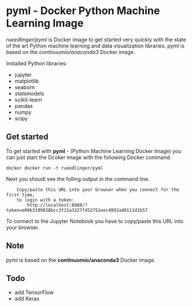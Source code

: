 # pyml - Docker Python Machine Learning Image
_rueedlinger/pyml_ is Docker image to get started very quickly with the state of the art 
Python machine learning and data visualization libraries. pyml is based on the _continuumio/anaconda3_ Docker 
image.

Installed Python libraries:

- jupyter 
- matplotlib 
- seaborn
- statsmodels
- scikit-learn 
- pandas 
- numpy 
- scipy 

## Get started

To get started with __pyml__ - (Python Machine Learning Docker Image) you can just start the Dcoker image with the following Docker command.  

    docker docker run -t rueedlinger/pyml

Next you shoudl see the folling output in the command line.

        Copy/paste this URL into your browser when you connect for the first time,
        to login with a token:
            http://localhost:8888/?token=e00b3199838bcc3f15a3227fd52752eec4992ad8111d1b57

To connect to the Jupyter Notebook you have to copy/paste this URL into your browser.

## Note
_pyml_ is based on the __continuumio/anaconda3__ Docker image.

## Todo
- add TensorFlow
- add Keras